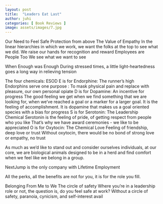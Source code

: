 ```yaml
---
layout: post
title:  "Leaders Eat Last"
author: juhi
categories: [ Book Reviews ]
image: assets/images/7.jpg
---
```


Our Need to Feel Safe
Protection from above
The Value of Empathy
In the linear hierarchies in which we work, we want the folks at the top to see what we did. We raise our hands for recognition and reward
Employees are People Too
We see what we want to see

When Enough was Enough
During stressed times, a little light-heartedness goes a long way in relieving tension

The four chemicals: ESOD
E is for Endorphine: The runner’s high
Endorphins serve one purpose : To mask physical pain and replace with pleasure, our own personal opiate
D is for Dopamine: An incentive for progress
The good feeling we get when we find something that we are looking for, when we’ve reached a goal or a marker for a larger goal. It is the feeling of accomplishment.
It is dopamine that makes us a goal oriented species with a bias for progress
S is for Serotonin: The Leadership Chemical
Serotonin is the feeling of pride, of getting respect from people who you like
That’s why we have award ceremonies - we like to be appreciated
O is for Oxytocin: The Chemical Love
Feeling of friendship, deep love or trust
Without oxytocin, there would be no bond of strong love or empathy, no trust

As much as we’d like to stand out and consider ourselves individuals, at our core, we are biological animals designed to be in a herd and find comfort when we feel like we belong in a group.

NextJump is the only company with Lifetime Employment

All the perks, all the benefits are not for you, it is for the role you fill.

Belonging
From Me to We
The circle of safety
Where you’re in a leadership role or not, the question is, do you feel safe at work?
Without a circle of safety, paranoia, cynicism, and self-interest avail
